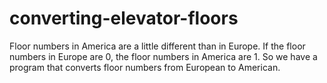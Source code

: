 # converting-elevator-floors
Floor numbers in America are a little different than in Europe. If the floor numbers in Europe are 0, the floor numbers in America are 1. So we have a program that converts floor numbers from European to American.
